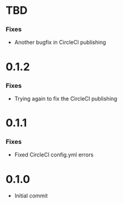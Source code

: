 # TBD
### Fixes
* Another bugfix in CircleCI publishing

# 0.1.2
### Fixes
* Trying again to fix the CircleCI publishing

# 0.1.1
### Fixes
* Fixed CircleCI config.yml errors

# 0.1.0
* Initial commit
